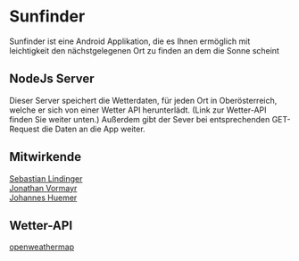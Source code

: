 # Sunfinder
Sunfinder ist eine Android Applikation, die es Ihnen ermöglich mit leichtigkeit den nächstgelegenen Ort zu finden an dem die Sonne scheint

## NodeJs Server
Dieser Server speichert die Wetterdaten, für jeden Ort in Oberösterreich, welche er sich von einer Wetter API herunterlädt. (Link zur Wetter-API finden Sie weiter unten.) Außerdem gibt der Sever bei entsprechenden GET-Request die Daten an die App weiter.

## Mitwirkende
[Sebastian Lindinger](https://github.com/sebastianLindinger/) <br>
[Jonathan Vormayr](https://github.com/jonathanvormayr/) <br>
[Johannes Huemer](https://github.com/Jhuemer17/) <br>

## Wetter-API
[openweathermap](https://openweathermap.org/)



